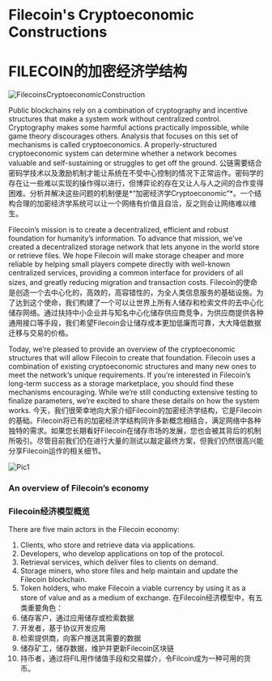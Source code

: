 # Filecoin's Cryptoeconomic Constructions
# FILECOIN的加密经济学结构

![FilecoinsCryptoeconomicConstruction](https://filecoin.io/images/blog/filecoin-cryptoeconomic-constructions.jpg)

Public blockchains rely on a combination of cryptography and incentive structures that make a system work without centralized control. Cryptography makes some harmful actions practically impossible, while game theory discourages others. Analysis that focuses on this set of mechanisms is called cryptoeconomics. A properly-structured cryptoeconomic system can determine whether a network becomes valuable and self-sustaining or struggles to get off the ground.
公链需要结合密码学技术以及激励机制才能让系统在不受中心控制的情况下正常运作。密码学的存在让一些难以实现的操作得以进行，但博弈论的存在又让人与人之间的合作变得困难。分析并解决这些问题的机制便是*“加密经济学Cryptoeconomic”*。一个结构合理的加密经济学系统可以让一个网络有价值且自洽，反之则会让网络难以维生。

Filecoin’s mission is to create a decentralized, efficient and robust foundation for humanity’s information. To advance that mission, we’ve created a decentralized storage network that lets anyone in the world store or retrieve files. We hope Filecoin will make storage cheaper and more reliable by helping small players compete directly with well-known centralized services, providing a common interface for providers of all sizes, and greatly reducing migration and transaction costs.
Filecoin的使命是创造一个去中心化的，高效的，高容错性的，为全人类信息服务的基础设施。为了达到这个使命，我们构建了一个可以让世界上所有人储存和检索文件的去中心化储存网络。通过扶持中小企业并与知名中心化储存供应商竞争，为供应商提供各种通用接口等手段，我们希望Filecoin会让储存成本更加低廉而可靠，大大降低数据迁移与交易的价格。

Today, we’re pleased to provide an overview of the cryptoeconomic structures that will allow Filecoin to create that foundation. Filecoin uses a combination of existing cryptoeconomic structures and many new ones to meet the network’s unique requirements. If you’re interested in Filecoin’s long-term success as a storage marketplace, you should find these mechanisms encouraging. While we’re still conducting extensive testing to finalize parameters, we’re excited to share these details on how the system works.
今天，我们很荣幸地向大家介绍Filecoin的加密经济学结构，它是Filecoin的基础。Filecoin将已有的加密经济学结构同许多新概念相结合，满足网络中各种独特的需求。如果您长期看好Filecoin在储存市场的发展，您也会被其背后的机制所吸引。尽管目前我们仍在进行大量的测试以敲定最终方案，但我们仍然很高兴能分享Filecoin运作的相关细节。

![Pic1](https://filecoin.io/images/blog/filecoin-cryptoeconomic-chart.svg)

### An overview of Filecoin’s economy
### Filecoin经济模型概览

There are five main actors in the Filecoin economy:
1. Clients, who store and retrieve data via applications.
2. Developers, who develop applications on top of the protocol.
3. Retrieval services, which deliver files to clients on demand.
4. Storage miners, who store files and help maintain and update the Filecoin blockchain.
5. Token holders, who make Filecoin a viable currency by using it as a store of value and as a medium of exchange.
在Filecoin经济模型中，有五类重要角色：
1. 储存客户，通过应用储存或检索数据
2. 开发者，基于协议开发应用
3. 检索提供商，向客户推送其需要的数据
4. 储存矿工，储存数据，维护并更新Filecoin区块链
5. 持币者，通过将FIL用作储值手段和交易媒介，令Filcoin成为一种可用的货币。
